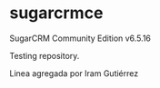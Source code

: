 # sugarcrmce
SugarCRM Community Edition v6.5.16

Testing repository.

Linea agregada por Iram Gutiérrez


